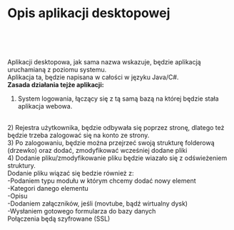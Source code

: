 <h1>Opis aplikacji desktopowej</h1>
<br/><br/><br/>

Aplikacji desktopowa, jak sama nazwa wskazuje, będzie aplikacją uruchamianą z poziomu systemu. 
<br/>
Aplikacja ta, będzie napisana w całości w języku Java/C#. 
<br/>
<b>Zasada działania tejże aplikacji:</b>
<br/>
1) System logowania, łączący się z tą samą bazą na której będzie stała aplikacja webowa.
<br/>
2) Rejestra użytkownika, będzie odbywała się poprzez stronę, dlatego też będzie trzeba zalogować się na konto ze strony. 
<br/>
3) Po zalogowaniu, będzie można przejrzeć swoją strukturę folderową (drzewko) oraz dodać, zmodyfikować wcześniej dodane pliki
<br/>
4) Dodanie pliku/zmodyfikowanie pliku będzie wiazało się z odświeżeniem struktury.
<br/>Dodanie pliku wiązać się bedzie również z:
<br/>	-Podaniem typu modułu w którym chcemy dodać nowy element
<br/>	-Kategori danego elementu
<br/>	-Opisu 
<br/>	-Dodaniem załączników, jeśli (movtube, bądź wirtualny dysk)
<br/>	-Wysłaniem gotowego formularza do bazy danych
<br/>
Połączenia będą szyfrowane (SSL)
